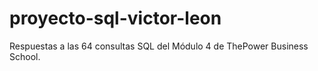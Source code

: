 # proyecto-sql-victor-leon
Respuestas a las 64 consultas SQL del Módulo 4 de ThePower Business School.
